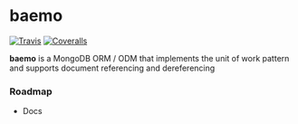 # baemo

[![Travis](https://img.shields.io/travis/chrisantonellis/baemo.svg?style=flat-square)](https://travis-ci.org/chrisantonellis/baemo)
[![Coveralls](https://img.shields.io/coveralls/chrisantonellis/baemo.svg?style=flat-square)](https://coveralls.io/github/chrisantonellis/baemo?branch=master)

**baemo** is a MongoDB ORM / ODM that implements the unit of work pattern
and supports document referencing and dereferencing

### Roadmap
  * Docs
